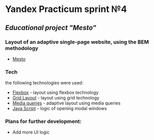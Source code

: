# Yandex Practicum sprint №4
## _Educational project **"Mesto"**_

### Layout of an adaptive single-page website, using the BEM methodology
- [Mesto]()
### Tech
the following technologies were used:

- [Flexbox](https://developer.mozilla.org/ru/docs/Learn/CSS/CSS_layout/Flexbox) - layout using flexbox technology
- [Grid Layout](https://developer.mozilla.org/ru/docs/Web/CSS/CSS_Grid_Layout/Basic_Concepts_of_Grid_Layout) - layout using grid technology
- [Media queries](https://developer.mozilla.org/ru/docs/Web/CSS/Media_Queries) - adaptive layout using media queries
- [Java Script](https://developer.mozilla.org/ru/docs/Web/CSS/Media_Queries) - logic of opening modal windows


### Plans for further development:
- Add more UI logic
